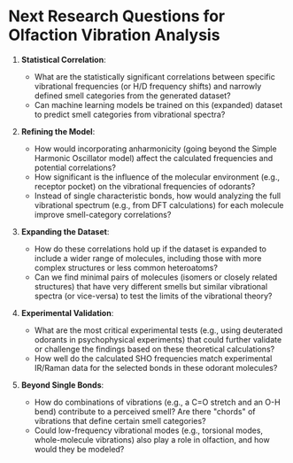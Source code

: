 # Next Research Questions for Olfaction Vibration Analysis

1.  **Statistical Correlation**:
    *   What are the statistically significant correlations between specific vibrational frequencies (or H/D frequency shifts) and narrowly defined smell categories from the generated dataset?
    *   Can machine learning models be trained on this (expanded) dataset to predict smell categories from vibrational spectra?

2.  **Refining the Model**:
    *   How would incorporating anharmonicity (going beyond the Simple Harmonic Oscillator model) affect the calculated frequencies and potential correlations?
    *   How significant is the influence of the molecular environment (e.g., receptor pocket) on the vibrational frequencies of odorants?
    *   Instead of single characteristic bonds, how would analyzing the full vibrational spectrum (e.g., from DFT calculations) for each molecule improve smell-category correlations?

3.  **Expanding the Dataset**:
    *   How do these correlations hold up if the dataset is expanded to include a wider range of molecules, including those with more complex structures or less common heteroatoms?
    *   Can we find minimal pairs of molecules (isomers or closely related structures) that have very different smells but similar vibrational spectra (or vice-versa) to test the limits of the vibrational theory?

4.  **Experimental Validation**:
    *   What are the most critical experimental tests (e.g., using deuterated odorants in psychophysical experiments) that could further validate or challenge the findings based on these theoretical calculations?
    *   How well do the calculated SHO frequencies match experimental IR/Raman data for the selected bonds in these odorant molecules?

5.  **Beyond Single Bonds**:
    *   How do combinations of vibrations (e.g., a C=O stretch and an O-H bend) contribute to a perceived smell? Are there "chords" of vibrations that define certain smell categories?
    *   Could low-frequency vibrational modes (e.g., torsional modes, whole-molecule vibrations) also play a role in olfaction, and how would they be modeled?

